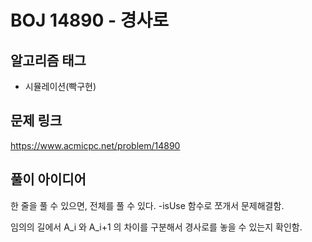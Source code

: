 # BOJ 14890 - 경사로

## 알고리즘 태그
- 시뮬레이션(빡구현)

## 문제 링크
https://www.acmicpc.net/problem/14890


## 풀이 아이디어
한 줄을 풀 수 있으면, 전체를 풀 수 있다.
-isUse 함수로 쪼개서 문제해결함.

임의의 길에서
A_i 와 A_i+1 의 차이를 구분해서 경사로를 놓을 수 있는지 확인함.


